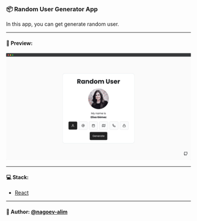 ### 📦 Random User Generator App

In this app, you can get generate random user.


---

#### 🌄 Preview:

![App Screenshot](src/assets/images/preview/1.png)

-----

#### 💻 Stack:

- [React](https://ru.reactjs.org/)

-----
#### 🙌 Author: [@nagoev-alim](https://github.com/nagoev-alim)

